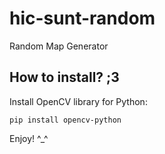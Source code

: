 # hic-sunt-random
Random Map Generator

## How to install? ;3

Install OpenCV library for Python:
```
pip install opencv-python
```

Enjoy! ^_^
